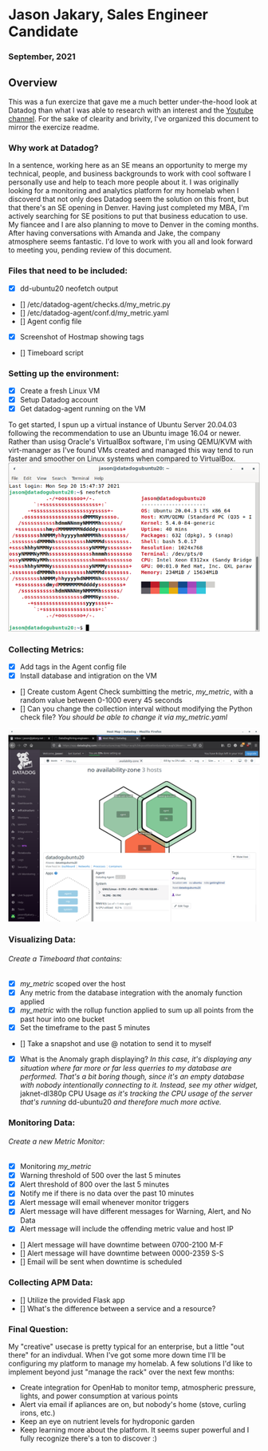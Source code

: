 # Jason Jakary, Sales Engineer Candidate
### September, 2021


## Overview
This was a fun exercize that gave me a much better under-the-hood look at Datadog than what I was able to research with an interest and the [Youtube channel](https://www.youtube.com/channel/UCPO2QgTCReBAThZca6MB9jg). For the sake of clearity and brivity, I've organized this document to mirror the exercize readme. 

### Why work at Datadog?
In a sentence, working here as an SE means an opportunity to merge my technical, people, and business backgrounds to work with cool software I personally use and help to teach more people about it. I was originally looking for a monitoring and analytics platform for my homelab when I discoverd that not only does Datadog seem the solution on this front, but that there's an SE opening in Denver. Having just completed my MBA, I'm actively searching for SE positions to put that business education to use. My fiancee and I are also planning to move to Denver in the coming months. After having conversations with Amanda and Jake, the company atmosphere seems fantastic. I'd love to work with you all and look forward to meeting you, pending review of this document.  

### Files that need to be included:
- [x] dd-ubuntu20 neofetch output
- [] /etc/datadog-agent/checks.d/my_metric.py
- [] /etc/datadog-agent/conf.d/my_metric.yaml
- [] Agent config file
- [x] Screenshot of Hostmap showing tags
- [] Timeboard script

### Setting up the environment:
- [x] Create a fresh Linux VM
- [x] Setup Datadog account
- [x] Get datadog-agent running on the VM

To get started, I spun up a virtual instance of Ubuntu Server 20.04.03 following the recommendation to use an Ubuntu image 16.04 or newer. 
Rather than usisg Oracle's VirtualBox software, I'm using QEMU/KVM with virt-manager as I've found VMs created and managed this way tend to run faster and smoother on Linux systems when compared to VirtualBox.  
![neofetch of the VM](Screenshots/dd-ubuntu20_neofetch.png)

### Collecting Metrics:
- [x] Add tags in the Agent config file 
- [x] Install database and intigration on the VM
- [] Create custom Agent Check sumbitting the metric, *my_metric*, with a random value between 0-1000 every 45 seconds
- [] Can you change the collection interval without modifying the Python check file? *You should be able to change it via my_metric.yaml*

![Screenshot of Hostmap displaying tags and the mySQL integration running](Screenshots/tags.png)

### Visualizing Data:
###### Create a Timeboard that contains:
- [x] *my_metric* scoped over the host
- [x] Any metric from the database integration with the anomaly function applied
- [x] *my_metric* with the rollup function applied to sum up all points from the past hour into one bucket
- [x] Set the timeframe to the past 5 minutes
- [] Take a snapshot and use @ notation to send it to myself
- [x] What is the Anomaly graph displaying? *In this case, it's displaying any situation where far more or far less querries to my database are performed. That's a bit boring though, since it's an empty database with nobody intentionally connecting to it. Instead, see my other widget,* jaknet-dl380p CPU Usage *as it's tracking the CPU usage of the server that's running* dd-ubuntu20 *and therefore much more active.*

### Monitoring Data:
###### Create a new Metric Monitor:
- [x] Monitoring *my_metric*
- [x] Warning threshold of 500 over the last 5 minutes
- [x] Alert threshold of 800 over the last 5 minutes
- [x] Notify me if there is no data over the past 10 minutes
- [x] Alert message will email whenever monitor triggers
- [x] Alert message will have different messages for Warning, Alert, and No Data
- [x] Alert message will include the offending metric value and host IP
- [] Alert message will have downtime between 0700-2100 M-F
- [] Alert message will have downtime between 0000-2359 S-S
- [] Email will be sent when downtime is scheduled

### Collecting APM Data:
- [] Utilize the provided Flask app
- [] What's the difference between a service and a resource?

### Final Question:
My "creative" usecase is pretty typical for an enterprise, but a little "out there" for an indivdual. When I've got some more down time I'll be configuring my platform to manage my homelab. A few solutions I'd like to implement beyond just "manage the rack" over the next few months:
- Create integration for OpenHab to monitor temp, atmospheric pressure, lights, and power consumption at various points
- Alert via email if apliances are on, but nobody's home (stove, curling irons, etc.)
- Keep an eye on nutrient levels for hydroponic garden
- Keep learning more about the platform. It seems super powerful and I fully recognize there's a ton to discover :)
